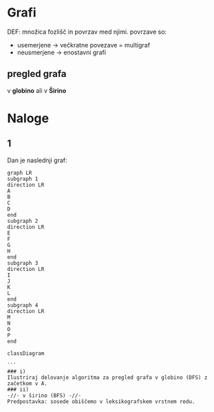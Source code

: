 # Grafi
DEF: množica fozlišč in povrzav med njimi.
povrzave so:
- usemerjene -> večkratne povezave = multigraf
- neusmerjene -> enostavni grafi

## pregled grafa
v **globino** ali v **Širino** 


# Naloge
## 1
Dan je naslednji graf:

```mermaid
graph LR
subgraph 1
direction LR
A
B
C
D
end
subgraph 2
direction LR
E
F
G
H
end
subgraph 3
direction LR
I
J
K
L
end
subgraph 4
direction LR
M
N
O
P
end

```
````mermaid
classDiagram

```
### i)
Ilustriraj delovanje algoritma za pregled grafa v globino (DFS) z začetkom v A.
### ii)
-//- v širino (BFS) -//-
Predpostavka: sosede obiščemo v leksikografskem vrstnem redu.
